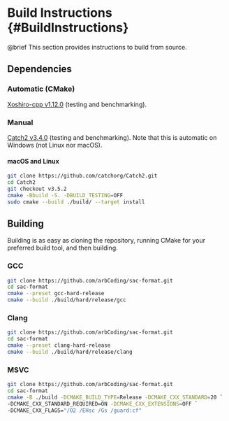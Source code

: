 # Build Instructions {#BuildInstructions}

@brief This section provides instructions to build from source.

## Dependencies

### Automatic (CMake)

[Xoshiro-cpp v1.12.0](https://github.com/Reputeless/Xoshiro-cpp) (testing and
benchmarking).

### Manual

[Catch2 v3.4.0](https://github.com/catchorg/Catch2) (testing and benchmarking).
Note that this is automatic on Windows (not Linux nor macOS).

#### macOS and Linux

```bash
git clone https://github.com/catchorg/Catch2.git
cd Catch2
git checkout v3.5.2
cmake -Bbuild -S. -DBUILD_TESTING=OFF
sudo cmake --build ./build/ --target install
```

## Building

Building is as easy as cloning the repository, running CMake for your preferred
build tool, and then building.

### GCC

```bash
git clone https://github.com/arbCoding/sac-format.git
cd sac-format
cmake --preset gcc-hard-release
cmake --build ./build/hard/release/gcc
```

### Clang

```bash
git clone https://github.com/arbCoding/sac-format.git
cd sac-format
cmake --preset clang-hard-release
cmake --build ./build/hard/release/clang
```

### MSVC

```bash
git clone https://github.com/arbCoding/sac-format.git
cd sac-format
cmake -B ./build -DCMAKE_BUILD_TYPE=Release -DCMAKE_CXX_STANDARD=20 `
-DCMAKE_CXX_STANDARD_REQUIRED=ON -DCMAKE_CXX_EXTENSIONS=OFF `
-DCMAKE_CXX_FLAGS="/O2 /EHsc /Gs /guard:cf"
```
